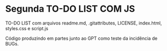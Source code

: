 # Segunda TO-DO LIST COM JS
TO-DO LIST com arquivos readme.md, .gitattributes, LICENSE, index.html, styles.css e script.js

Código produzindo em partes junto ao GPT como teste da incidência de BUGs.
